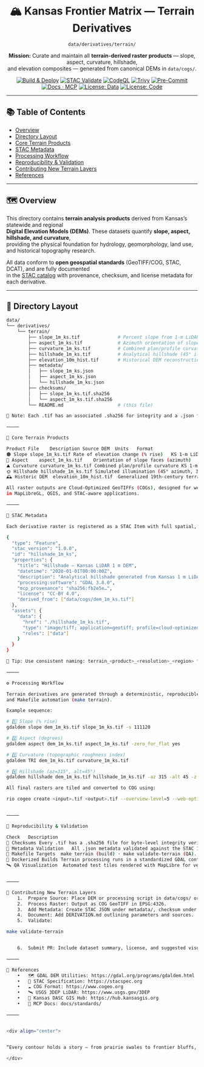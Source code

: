 <div align="center">

# 🏔️ Kansas Frontier Matrix — Terrain Derivatives  
`data/derivatives/terrain/`

**Mission:** Curate and maintain all **terrain-derived raster products** — slope, aspect, curvature, hillshade,  
and elevation composites — generated from canonical DEMs in `data/cogs/`.

[![Build & Deploy](https://github.com/bartytime4life/Kansas-Frontier-Matrix/actions/workflows/site.yml/badge.svg)](../../../.github/workflows/site.yml)
[![STAC Validate](https://github.com/bartytime4life/Kansas-Frontier-Matrix/actions/workflows/stac-validate.yml/badge.svg)](../../../.github/workflows/stac-validate.yml)
[![CodeQL](https://github.com/bartytime4life/Kansas-Frontier-Matrix/actions/workflows/codeql.yml/badge.svg)](../../../.github/workflows/codeql.yml)
[![Trivy](https://github.com/bartytime4life/Kansas-Frontier-Matrix/actions/workflows/trivy.yml/badge.svg)](../../../.github/workflows/trivy.yml)
[![Pre-Commit](https://github.com/bartytime4life/Kansas-Frontier-Matrix/actions/workflows/pre-commit.yml/badge.svg)](../../../.github/workflows/pre-commit.yml)
[![Docs · MCP](https://img.shields.io/badge/Docs-MCP-blue)](../../../docs/)
[![License: Data](https://img.shields.io/badge/License-CC--BY%204.0-green)](../../../LICENSE)
[![License: Code](https://img.shields.io/badge/License-MIT-yellow)](../../../LICENSE)

</div>

---

## 📚 Table of Contents
- [Overview](#overview)
- [Directory Layout](#directory-layout)
- [Core Terrain Products](#core-terrain-products)
- [STAC Metadata](#stac-metadata)
- [Processing Workflow](#processing-workflow)
- [Reproducibility & Validation](#reproducibility--validation)
- [Contributing New Terrain Layers](#contributing-new-terrain-layers)
- [References](#references)

---

## 🗺️ Overview

This directory contains **terrain analysis products** derived from Kansas’s statewide and regional  
**Digital Elevation Models (DEMs)**. These datasets quantify **slope, aspect, hillshade, and curvature**,  
providing the physical foundation for hydrology, geomorphology, land use, and historical topography research.

All data conform to **open geospatial standards** (GeoTIFF/COG, STAC, DCAT), and are fully documented  
in the [STAC catalog](../../stac/) with provenance, checksum, and license metadata for each derivative.

---

## 🧱 Directory Layout

```bash
data/
└── derivatives/
    └── terrain/
        ├── slope_1m_ks.tif              # Percent slope from 1-m LiDAR DEM
        ├── aspect_1m_ks.tif             # Azimuth orientation of slope faces
        ├── curvature_1m_ks.tif          # Combined plan/profile curvature
        ├── hillshade_1m_ks.tif          # Analytical hillshade (45° illumination)
        ├── elevation_10m_hist.tif       # Historical DEM reconstruction (10 m)
        ├── metadata/
        │   ├── slope_1m_ks.json
        │   ├── aspect_1m_ks.json
        │   └── hillshade_1m_ks.json
        ├── checksums/
        │   ├── slope_1m_ks.tif.sha256
        │   └── aspect_1m_ks.tif.sha256
        └── README.md                    # (this file)

🧩 Note: Each .tif has an associated .sha256 for integrity and a .json for STAC metadata.

⸻

🌄 Core Terrain Products

Product	File	Description	Source DEM	Units	Format
🟤 Slope	slope_1m_ks.tif	Rate of elevation change (% rise)	KS 1-m LiDAR	%	GeoTIFF (COG)
🧭 Aspect	aspect_1m_ks.tif	Orientation of slope faces (azimuth)	KS 1-m LiDAR	°	GeoTIFF (COG)
⛰ Curvature	curvature_1m_ks.tif	Combined plan/profile curvature	KS 1-m LiDAR	unitless	GeoTIFF (COG)
🌞 Hillshade	hillshade_1m_ks.tif	Simulated illumination (45° azimuth, 315° sun)	KS 1-m LiDAR	DN 0–255	GeoTIFF (COG)
🕰 Historic DEM	elevation_10m_hist.tif	Generalized 19th-century terrain model	USGS archives	m	GeoTIFF

All raster outputs are Cloud-Optimized GeoTIFFs (COGs), designed for web streaming and rapid rendering
in MapLibreGL, QGIS, and STAC-aware applications.

⸻

🧩 STAC Metadata

Each derivative raster is registered as a STAC Item with full spatial, temporal, and processing provenance.

{
  "type": "Feature",
  "stac_version": "1.0.0",
  "id": "hillshade_1m_ks",
  "properties": {
    "title": "Hillshade — Kansas LiDAR 1 m DEM",
    "datetime": "2020-01-01T00:00:00Z",
    "description": "Analytical hillshade generated from Kansas 1 m LiDAR DEM (azimuth 315°, altitude 45°).",
    "processing:software": "GDAL 3.8.0",
    "mcp_provenance": "sha256:fb2e5e…",
    "license": "CC-BY 4.0",
    "derived_from": ["data/cogs/dem_1m_ks.tif"]
  },
  "assets": {
    "data": {
      "href": "./hillshade_1m_ks.tif",
      "type": "image/tiff; application=geotiff; profile=cloud-optimized",
      "roles": ["data"]
    }
  }
}

🧠 Tip: Use consistent naming: terrain_<product>_<resolution>_<region> for IDs and filenames.

⸻

⚙️ Processing Workflow

Terrain derivatives are generated through a deterministic, reproducible ETL pipeline using GDAL, rasterio,
and Makefile automation (make terrain).

Example sequence:

# 1️⃣ Slope (% rise)
gdaldem slope dem_1m_ks.tif slope_1m_ks.tif -s 111120

# 2️⃣ Aspect (degrees)
gdaldem aspect dem_1m_ks.tif aspect_1m_ks.tif -zero_for_flat yes

# 3️⃣ Curvature (topographic roughness index)
gdaldem TRI dem_1m_ks.tif curvature_1m_ks.tif

# 4️⃣ Hillshade (az=315°, alt=45°)
gdaldem hillshade dem_1m_ks.tif hillshade_1m_ks.tif -az 315 -alt 45 -z 1.0

All final rasters are tiled and converted to COG using:

rio cogeo create <input>.tif <output>.tif --overview-level=5 --web-optimized


⸻

🔁 Reproducibility & Validation

Check	Description
🧮 Checksums	Every .tif has a .sha256 file for byte-level integrity verification.
🧾 Metadata Validation	All .json metadata validated against the STAC 1.0 schema via CI.
🧰 Makefile Targets	make terrain (build) · make validate-terrain (QA).
🐳 Dockerized Builds	Terrain processing runs in a standardized GDAL container.
🛰 QA Visualization	Automated test tiles rendered with MapLibre for verification.


⸻

🧠 Contributing New Terrain Layers
	1.	Prepare Source: Place DEM or processing script in data/cogs/ or tools/terrain/.
	2.	Process Raster: Output as COG GeoTIFF in EPSG:4326.
	3.	Add Metadata: Create STAC JSON under metadata/, checksum under checksums/.
	4.	Document: Add DERIVATION.md outlining parameters and sources.
	5.	Validate:

make validate-terrain


	6.	Submit PR: Include dataset summary, license, and suggested visualization style.

⸻

📖 References
	•	🗺 GDAL DEM Utilities: https://gdal.org/programs/gdaldem.html
	•	📘 STAC Specification: https://stacspec.org
	•	☁️ COG Format: https://www.cogeo.org
	•	🛰 USGS 3DEP LiDAR: https://www.usgs.gov/3DEP
	•	🧩 Kansas DASC GIS Hub: https://hub.kansasgis.org
	•	📑 MCP Docs: docs/standards/

⸻


<div align="center">


“Every contour holds a story — from prairie swales to frontier bluffs, Kansas terrain is the canvas of history.”

</div>